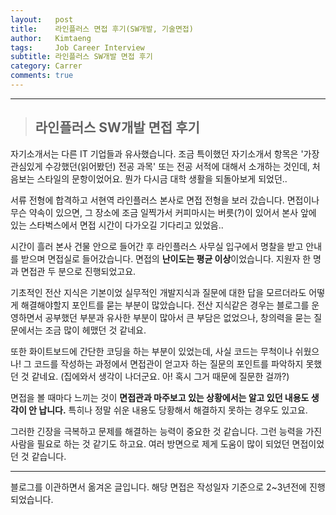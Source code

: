```yaml
---
layout:   post
title:    라인플러스 면접 후기(SW개발, 기술면접) 
author:   Kimtaeng
tags: 	  Job Career Interview
subtitle: 라인플러스 SW개발 면접 후기
category: Carrer
comments: true
---
```


<hr/>

> ## 라인플러스 SW개발 면접 후기

자기소개서는 다른 IT 기업들과 유사했습니다. 조금 특이했던 자기소개서 항목은 '가장 관심있게 수강했던(읽어봤던) 전공 과목'
또는 전공 서적에 대해서 소개하는 것인데, 처음보는 스타일의 문항이었어요. 뭔가 다시금 대학 생활을 되돌아보게 되었던..


서류 전형에 합격하고 서현역 라인플러스 본사로 면접 전형을 보러 갔습니다.
면접이나 무슨 약속이 있으면, 그 장소에 조금 일찍가서 커피마시는 버릇(?)이 있어서
본사 앞에 있는 스타벅스에서 면접 시간이 다가오길 기다리고 있었음..

시간이 흘러 본사 건물 안으로 들어간 후 라인플러스 사무실 입구에서 명찰을 받고 안내를 받으며 면접실로 들어갔습니다.
면접의 <b>난이도는 평균 이상</b>이었습니다. 지원자 한 명과 면접관 두 분으로 진행되었고요.

기초적인 전산 지식은 기본이었 실무적인 개발지식과 질문에 대한 답을 모르더라도 어떻게 해결해야할지 포인트를 묻는 부분이 많았습니다.
전산 지식같은 경우는 블로그를 운영하면서 공부했던 부분과 유사한 부분이 많아서 큰 부담은 없었으나, 창의력을 묻는 질문에서는
조금 많이 헤맸던 것 같네요.

또한 화이트보드에 간단한 코딩을 하는 부분이 있었는데, 사실 코드는 무척이나 쉬웠으나!
그 코드를 작성하는 과정에서 면접관이 얻고자 하는 질문의 포인트를 파악하지 못했던 것 같네요.
(집에와서 생각이 나더군요. 아! 혹시 그거 때문에 질문한 걸까?)

면접을 볼 때마다 느끼는 것이 <b>면접관과 마주보고 있는 상황에서는 알고 있던 내용도 생각이 안 납니다.</b>
특히나 정말 쉬운 내용도 당황해서 해결하지 못하는 경우도 있고요. 

그러한 긴장을 극복하고 문제를 해결하는 능력이 중요한 것 같습니다. 그런 능력을 가진 사람을 필요로 하는 것 같기도 하고요.
여러 방면으로 제게 도움이 많이 되었던 면접이었던 것 같습니다.

<hr/>

<div class="post_caption">블로그를 이관하면서 옮겨온 글입니다. 해당 면접은 작성일자 기준으로 2~3년전에 진행되었습니다.</div>